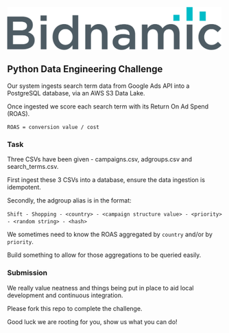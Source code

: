 <img src="logo.png" alt="drawing" width="500"/>

## Python Data Engineering Challenge

Our system ingests search term data from Google Ads API into a PostgreSQL database, via an AWS S3 Data Lake.

Once ingested we score each search term with its Return On Ad Spend (ROAS).

```text
ROAS = conversion value / cost
```

### Task

Three CSVs have been given - campaigns.csv, adgroups.csv and search_terms.csv. 

First ingest these 3 CSVs into a database, ensure the data ingestion is idempotent. 

Secondly, the adgroup alias is in the format:

`Shift - Shopping - <country> - <campaign structure value> - <priority> - <random string> - <hash>`

We sometimes need to know the ROAS aggregated by `country` and/or by `priority`. 

Build something to allow for those aggregations to be queried easily.

### Submission

We really value neatness and things being put in place to aid local development and continuous integration.

Please fork this repo to complete the challenge.

Good luck we are rooting for you, show us what you can do!
